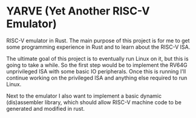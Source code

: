 # YARVE (Yet Another RISC-V Emulator)

RISC-V emulator in Rust. The main purpose of this project is 
for me to get some programming experience in Rust and to learn 
about the RISC-V ISA.

The ultimate goal of this project is to eventually run Linux 
on it, but this is going to take a while. So the first step
would be to implement the RV64G unprivileged ISA with some 
basic IO peripherals. Once this is running I'll continue 
working on the privileged  ISA and anything else required to 
run Linux.

Next to the emulator I also want to implement a basic dynamic
(dis)assembler library, which should allow RISC-V machine code to be
generated and modified in rust.
